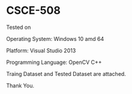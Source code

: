 # CSCE-508
Tested on 

Operating System: Windows 10 amd 64

Platform: Visual Studio 2013

Programming Language: OpenCV C++

Traing Dataset and Tested Dataset are attached.

Thank You.
